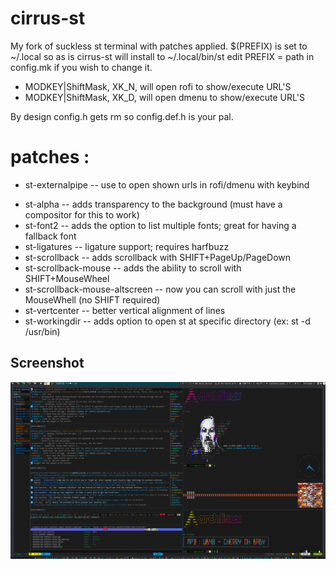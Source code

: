 # cirrus-st
My fork of suckless st terminal with patches applied.
 $(PREFIX) is set to ~/.local so as is cirrus-st will install to ~/.local/bin/st
 edit PREFIX = path in config.mk if you wish to change it.
+ MODKEY|ShiftMask,  XK_N,   will open rofi to show/execute URL'S
+ MODKEY|ShiftMask,  XK_D,   will open dmenu to show/execute URL'S

 By design config.h gets rm so config.def.h is your pal.



# patches :
* st-externalpipe -- use to open shown urls in rofi/dmenu with keybind
+ st-alpha -- adds transparency to the background (must have a compositor for this to work)
+ st-font2 -- adds the option to list multiple fonts; great for having a fallback font
+ st-ligatures -- ligature support; requires harfbuzz
+ st-scrollback -- adds scrollback with SHIFT+PageUp/PageDown
+ st-scrollback-mouse -- adds the ability to scroll with SHIFT+MouseWheel
+ st-scrollback-mouse-altscreen -- now you can scroll with just the MouseWhell (no SHIFT required)
+ st-vertcenter -- better vertical alignment of lines
+ st-workingdir -- adds option to open st at specific directory (ex: st -d /usr/bin)

Screenshot
----------------------------
![Screenshot](/screenshot.png)

